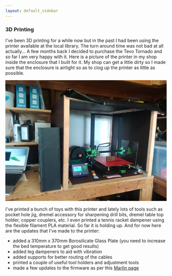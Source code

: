 ```yaml
---
layout: default_sidebar
---
```


### 3D Printing

I've been 3D printing for a while now but in the past I had been using the printer available at the local library. The turn around time was not bad at all actually... A few months back I decided to purchase the Tevo Tornado and so far I am very happy with it. Here is a picture of the printer in my shop inside the enclosure that I built for it. My shop can get a little dirty so I made sure that the enclosure is airtight so as to clog up the printer as little as possible. 

![Tevo Tornado](assets/tevo_tornado.jpg)

I've printed a bunch of toys with this printer and lately lots of tools such as pocket hole jig, dremel accessory for sharpening drill bits, dremel table top holder, copper couplers, etc. I even printed a tennis racket dampener using the flexible filament PLA material. So far it is holding up. And for now here are the updates that I've made to the printer:

* added a 310mm x 370mm Borosilicate Glass Plate (you need to increase the bed temperature to get good results)
* added leg dampeners to aid with vibration
* added supports for better routing of the cables
* printed a couple of useful tool holders and adjustment tools
* made a few updates to the firmware as per this [Marlin page](https://github.com/arunoda/marlin)
